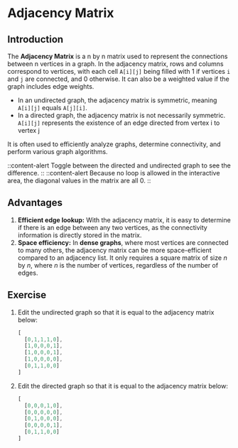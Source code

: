 # Adjacency Matrix

## Introduction
The **Adjacency Matrix** is a n by n matrix used to represent the connections between n vertices in a graph. In the adjacency matrix, rows and columns correspond to vertices, with each cell `A[i][j]` being filled with 1 if vertices `i` and `j` are connected, and 0 otherwise. It can also be a weighted value if the graph includes edge weights.

- In an undirected graph, the adjacency matrix is symmetric, meaning `A[i][j]` equals `A[j][i]`.
- In a directed graph, the adjacency matrix is not necessarily symmetric. `A[i][j]` represents the existence of an edge directed from vertex i to vertex j

It is often used to efficiently analyze graphs, determine connectivity, and perform various graph algorithms.

::content-alert
Toggle between the directed and undirected graph to see the difference.
::
::content-alert
Because no loop is allowed in the interactive area, the diagonal values in the matrix are all 0.
::


## Advantages
1. **Efficient edge lookup:** With the adjacency matrix, it is easy to determine if there is an edge between any two vertices, as the connectivity information is directly stored in the matrix.
2. **Space efficiency:** In **dense graphs**, where most vertices are connected to many others, the adjacency matrix can be more space-efficient compared to an adjacency list. It only requires a square matrix of size _n_ by _n_, where _n_ is the number of vertices, regardless of the number of edges.

## Exercise

1. Edit the undirected graph so that it is equal to the adjacency matrix below:
    ```js
    [
      [0,1,1,1,0],
      [1,0,0,0,1],
      [1,0,0,0,1],
      [1,0,0,0,0],
      [0,1,1,0,0]
    ]
    ```
2. Edit the directed graph so that it is equal to the adjacency matrix below:
    ```js
    [
      [0,0,0,1,0],
      [0,0,0,0,0],
      [0,1,0,0,0],
      [0,0,0,0,1],
      [0,1,1,0,0]
    ]
    ```
